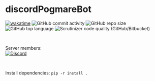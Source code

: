 # discordPogmareBot

[![wakatime](https://wakatime.com/badge/github/BonHowi/discordBot.svg)](https://wakatime.com/badge/github/BonHowi/discordBot) 
![GitHub commit activity](https://img.shields.io/github/commit-activity/w/BonHowi/discordPogmareBot) 
![GitHub repo size](https://img.shields.io/github/repo-size/BonHowi/discordPogmareBot) 
![GitHub top language](https://img.shields.io/github/languages/top/BonHowi/discordPogmareBot) 
![Scrutinizer code quality (GitHub/Bitbucket)](https://img.shields.io/scrutinizer/quality/g/BonHowi/discordPogmareBot) 

[comment]: <![GitHub repo file count](https://img.shields.io/github/directory-file-count/BonHowi/discordPogmareBot)>

<br />

Server members:   
[![Discord](https://img.shields.io/discord/871434324023599155?logo=server)](https://discord.gg/Kt35Jtc5nT)


<br />
 
Install dependencies:
`pip -r install .`

